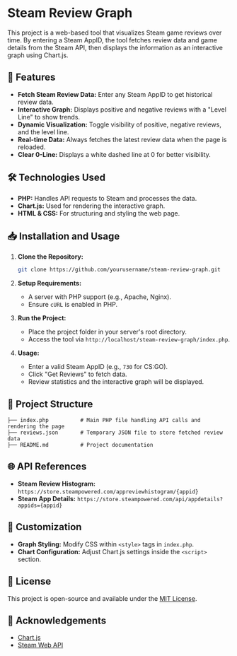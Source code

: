 # Steam Review Graph

This project is a web-based tool that visualizes Steam game reviews over time. By entering a Steam AppID, the tool fetches review data and game details from the Steam API, then displays the information as an interactive graph using Chart.js.

## 🚀 Features

- **Fetch Steam Review Data:** Enter any Steam AppID to get historical review data.
- **Interactive Graph:** Displays positive and negative reviews with a "Level Line" to show trends.
- **Dynamic Visualization:** Toggle visibility of positive, negative reviews, and the level line.
- **Real-time Data:** Always fetches the latest review data when the page is reloaded.
- **Clear 0-Line:** Displays a white dashed line at 0 for better visibility.

## 🛠️ Technologies Used

- **PHP:** Handles API requests to Steam and processes the data.
- **Chart.js:** Used for rendering the interactive graph.
- **HTML & CSS:** For structuring and styling the web page.

## 📥 Installation and Usage

1. **Clone the Repository:**
   ```bash
   git clone https://github.com/yourusername/steam-review-graph.git
   ```

2. **Setup Requirements:**
   - A server with PHP support (e.g., Apache, Nginx).
   - Ensure `cURL` is enabled in PHP.

3. **Run the Project:**
   - Place the project folder in your server's root directory.
   - Access the tool via `http://localhost/steam-review-graph/index.php`.

4. **Usage:**
   - Enter a valid Steam AppID (e.g., `730` for CS:GO).
   - Click "Get Reviews" to fetch data.
   - Review statistics and the interactive graph will be displayed.

## 📂 Project Structure

```
├── index.php          # Main PHP file handling API calls and rendering the page
├── reviews.json       # Temporary JSON file to store fetched review data
├── README.md          # Project documentation
```

## 🌐 API References

- **Steam Review Histogram:** `https://store.steampowered.com/appreviewhistogram/{appid}`
- **Steam App Details:** `https://store.steampowered.com/api/appdetails?appids={appid}`

## 🎨 Customization

- **Graph Styling:** Modify CSS within `<style>` tags in `index.php`.
- **Chart Configuration:** Adjust Chart.js settings inside the `<script>` section.

## 📄 License

This project is open-source and available under the [MIT License](LICENSE).

## 🙏 Acknowledgements

- [Chart.js](https://www.chartjs.org/)
- [Steam Web API](https://partner.steamgames.com/doc/webapi_overview)
